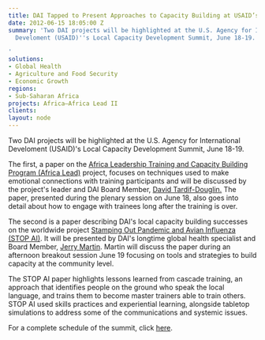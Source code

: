 ```yaml
---
title: DAI Tapped to Present Approaches to Capacity Building at USAID’s LCD Summit
date: 2012-06-15 18:05:00 Z
summary: 'Two DAI projects will be highlighted at the U.S. Agency for International
  Develoment (USAID)''s Local Capacity Development Summit, June 18-19.

'
solutions:
- Global Health
- Agriculture and Food Security
- Economic Growth
regions:
- Sub-Saharan Africa
projects: Africa—Africa Lead II
clients: 
layout: node
---
```


Two DAI projects will be highlighted at the U.S. Agency for International Develoment (USAID)'s Local Capacity Development Summit, June 18-19.

The first, a paper on the [Africa Leadership Training and][1][ Capacity Building Program (Africa Lead)][1] project, focuses on techniques used to make emotional connections with training participants and will be discussed by the project's leader and DAI Board Member, [David Tardif-Douglin.][2] The paper, presented during the plenary session on June 18, also goes into detail about how to engage with trainees long after the training is over.

The second is a paper describing DAI's local capacity building successes on the worldwide project [Stamping Out Pandemic and Avian Influenza (STOP AI)][3]. It will be presented by DAI's longtime global health specialist and Board Member, [Jerry Martin][4]. Martin will discuss the paper during an afternoon breakout session June 19 focusing on tools and strategies to build capacity at the community level.

The STOP AI paper highlights lessons learned from cascade training, an approach that identifies people on the ground who speak the local language, and trains them to become master trainers able to train others. STOP AI used skills practices and experiential learning, alongside tabletop simulations to address some of the communications and systemic issues.

For a complete schedule of the summit, click [here][5].

[1]: /our-work/projects/africa-leadership-training-and-capacity-building-program-africa-lead
[2]: /who-we-are/our-team/david-tardif-douglin
[3]: /our-work/projects/worldwide-stamping-out-pandemic-and-avian-influenza-stop-ai
[4]: /who-we-are/our-team/jerry-martin
[5]: http://forward.usaid.gov/node/341
